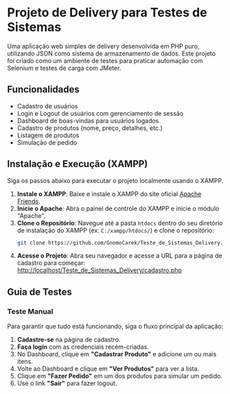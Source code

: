 # Projeto de Delivery para Testes de Sistemas

Uma aplicação web simples de delivery desenvolvida em PHP puro, utilizando JSON como sistema de armazenamento de dados. Este projeto foi criado como um ambiente de testes para praticar automação com Selenium e testes de carga com JMeter.

## Funcionalidades

- Cadastro de usuários
- Login e Logout de usuários com gerenciamento de sessão
- Dashboard de boas-vindas para usuários logados
- Cadastro de produtos (nome, preço, detalhes, etc.)
- Listagem de produtos
- Simulação de pedido

## Instalação e Execução (XAMPP)

Siga os passos abaixo para executar o projeto localmente usando o XAMPP.

1.  **Instale o XAMPP**: Baixe e instale o XAMPP do site oficial [Apache Friends](https://www.apachefriends.org/index.html).
2.  **Inicie o Apache**: Abra o painel de controle do XAMPP e inicie o módulo "Apache".
3.  **Clone o Repositório**: Navegue até a pasta `htdocs` dentro do seu diretório de instalação do XAMPP (ex: `C:/xampp/htdocs/`) e clone o repositório:
    ```bash
    git clone https://github.com/GnomoCarek/Teste_de_Sistemas_Delivery.git
    ```
4.  **Acesse o Projeto**: Abra seu navegador e acesse a URL para a página de cadastro para começar:
    [http://localhost/Teste_de_Sistemas_Delivery/cadastro.php](http://localhost/Teste_de_Sistemas_Delivery/cadastro.php)

## Guia de Testes

### Teste Manual

Para garantir que tudo está funcionando, siga o fluxo principal da aplicação:

1.  **Cadastre-se** na página de cadastro.
2.  **Faça login** com as credenciais recém-criadas.
3.  No Dashboard, clique em **"Cadastrar Produto"** e adicione um ou mais itens.
4.  Volte ao Dashboard e clique em **"Ver Produtos"** para ver a lista.
5.  Clique em **"Fazer Pedido"** em um dos produtos para simular um pedido.
6.  Use o link **"Sair"** para fazer logout.
